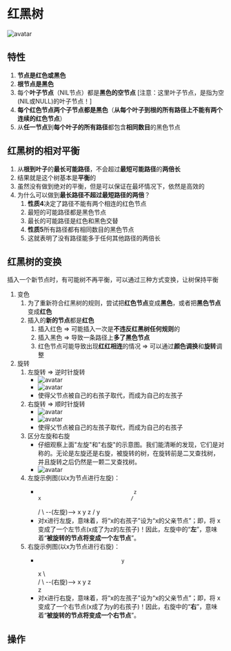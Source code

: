 # 红黑树
![avatar](https://images0.cnblogs.com/i/497634/201403/251730074203156.jpg)
## 特性
1. **节点是红色或黑色**
2. **根节点是黑色**
3. 每个**叶子节点**（NIL节点）都是**黑色的空节点** [注意：这里叶子节点，是指为空(NIL或NULL)的叶子节点！]
4. **每个红色节点两个子节点都是黑色**（**从每个叶子到根的所有路径上不能有两个连续的红色节点**）
5. 从**任一节点**到**每个叶子的所有路径**都包含**相同数目**的黑色节点

## 红黑树的相对平衡
1. 从**根到叶子**的**最长可能路径**，不会超过**最短可能路径**的**两倍长**
2. 结果就是这个树基本是**平衡**的
3. 虽然没有做到绝对的平衡，但是可以保证在最坏情况下，依然是高效的
4. 为什么可以做到**最长路径不超过最短路径的两倍**？
    1. **性质4**决定了路径不能有两个相连的红色节点
    2. 最短的可能路径都是黑色节点
    3. 最长的可能路径是红色和黑色交替
    4. **性质5**所有路径都有相同数目的黑色节点
    5. 这就表明了没有路径能多于任何其他路径的两倍长

## 红黑树的变换
插入一个新节点时，有可能树不再平衡，可以通过三种方式变换，让树保持平衡
1. 变色
   1. 为了重新符合红黑树的规则，尝试把**红色节点**变成**黑色**，或者把**黑色节点**变成**红色**
   2. 插入的**新的节点**都是**红色**
      1. 插入红色 => 可能插入一次是**不违反红黑树任何规则**的
      2. 插入黑色 => 导致一条路径上**多了黑色节点**
      3. 红色节点可能导致出现**红红相连**的情况 => 可以通过**颜色调换**和**旋转**调整
2. 旋转
    1. 左旋转 => 逆时针旋转
        - ![avatar](https://images0.cnblogs.com/i/497634/201403/251733282013849.jpg)
        - ![avatar](https://images0.cnblogs.com/i/497634/201403/251734577643655.jpg)
        - 使得父节点被自己的右孩子取代，而成为自己的左孩子 
    2. 右旋转 => 顺时针旋转
        - ![avatar](https://images0.cnblogs.com/i/497634/201403/251735527958942.jpg)
        - ![avatar](https://images0.cnblogs.com/i/497634/201403/251737465769614.jpg)
        - 使得父节点被自己的左孩子取代，而成为自己的右孩子 
    3. 区分左旋和右旋
        - 仔细观察上面"左旋"和"右旋"的示意图。我们能清晰的发现，它们是对称的。无论是左旋还是右旋，被旋转的树，在旋转前是二叉查找树，并且旋转之后仍然是一颗二叉查找树。
        - ![avatar](https://images0.cnblogs.com/i/497634/201403/251739385617803.jpg)
    4. 左旋示例图(以x为节点进行左旋)：
        -                                    z
              x                             /                  
             / \      --(左旋)-->           x
            y   z                         /
                                         y
        - 对x进行左旋，意味着，将“x的右孩子”设为“x的父亲节点”；即，将 x变成了一个左节点(x成了为z的左孩子)！因此，左旋中的“**左**”，意味着“**被旋转的节点将变成一个左节点**”。
    5. 右旋示例图(以x为节点进行右旋)：
       -                                y
            x                            \                 
           / \      --(右旋)-->            x
          y   z                            \
                                            z
       - 对x进行右旋，意味着，将“x的左孩子”设为“x的父亲节点”；即，将 x变成了一个右节点(x成了为y的右孩子)！因此，右旋中的“**右**”，意味着“**被旋转的节点将变成一个右节点**”。

## 操作

